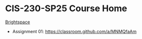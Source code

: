 # CIS-230-SP25 Course Home
[Brightspace](https://mycourses.ccu.edu/d2l/home/39067)

* Assignment 01: https://classroom.github.com/a/MNMQfaAm
